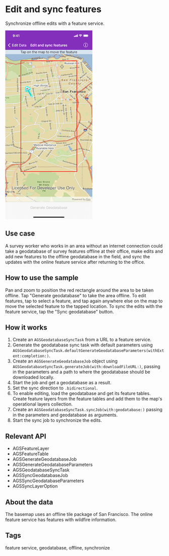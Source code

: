 # Edit and sync features

Synchronize offline edits with a feature service.

![Edit and sync features](edit-and-sync-features.png)

## Use case

A survey worker who works in an area without an internet connection could take a geodatabase of survey features offline at their office, make edits and add new features to the offline geodatabase in the field, and sync the updates with the online feature service after returning to the office.

## How to use the sample

Pan and zoom to position the red rectangle around the area to be taken offline. Tap "Generate geodatabase" to take the area offline. To edit features, tap to select a feature, and tap again anywhere else on the map to move the selected feature to the tapped location. To sync the edits with the feature service, tap the "Sync geodatabase" button.

## How it works

1. Create an `AGSGeodatabaseSyncTask` from a URL to a feature service.
2. Generate the geodatabase sync task with default parameters using `AGSGeodatabaseSyncTask.defaultGenerateGeodatabaseParameters(withExtent:completion:)`.
3. Create an `AGSGenerateGeodatabaseJob` object using `AGSGeodatabaseSyncTask.generateJob(with:downloadFileURL:)`, passing in the parameters and a path to where the geodatabase should be downloaded locally.
4. Start the job and get a geodatabase as a result.
5. Set the sync direction to `.bidirectional`.
6. To enable editing, load the geodatabase and get its feature tables. Create feature layers from the feature tables and add them to the map's operational layers collection.
7. Create an `AGSGeodatabaseSyncTask.syncJob(with:geodatabase:)` passing in the parameters and geodatabase as arguments.
8. Start the sync job to synchronize the edits.

## Relevant API

* AGSFeatureLayer
* AGSFeatureTable
* AGSGenerateGeodatabaseJob
* AGSGenerateGeodatabaseParameters
* AGSGeodatabaseSyncTask
* AGSSyncGeodatabaseJob
* AGSSyncGeodatabaseParameters
* AGSSyncLayerOption

## About the data

The basemap uses an offline tile package of San Francisco. The online feature service has features with wildfire information.

## Tags

feature service, geodatabase, offline, synchronize
